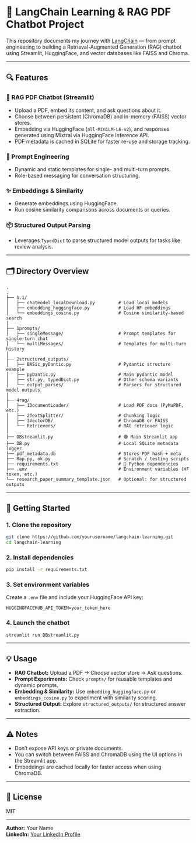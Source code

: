 # 💬 LangChain Learning & RAG PDF Chatbot Project

This repository documents my journey with [LangChain](https://python.langchain.com/) — from prompt engineering to building a Retrieval-Augmented Generation (RAG) chatbot using Streamlit, HuggingFace, and vector databases like FAISS and Chroma.

---

## 🔍 Features

### 📄 RAG PDF Chatbot (Streamlit)
- Upload a PDF, embed its content, and ask questions about it.
- Choose between persistent (ChromaDB) and in-memory (FAISS) vector stores.
- Embedding via HuggingFace (`all-MiniLM-L6-v2`), and responses generated using Mixtral via HuggingFace Inference API.
- PDF metadata is cached in SQLite for faster re-use and storage tracking.

### 🧠 Prompt Engineering
- Dynamic and static templates for single- and multi-turn prompts.
- Role-based messaging for conversation structuring.

### ✨ Embeddings & Similarity
- Generate embeddings using HuggingFace.
- Run cosine similarity comparisons across documents or queries.

### 📦 Structured Output Parsing
- Leverages `TypedDict` to parse structured model outputs for tasks like review analysis.

---

## 🗂️ Directory Overview

```
.
.
├── 1.1/
│   ├── chatmodel_localDownload.py         # Load local models
│   ├── embedding_huggingface.py           # Load HF embeddings
│   └── embeddings_cosine.py               # Cosine similarity-based search
│
├── 1prompts/
│   ├── singleMessage/                     # Prompt templates for single-turn chat
│   └── multiMessages/                     # Templates for multi-turn history
│
├── 2structured_outputs/
│   ├── BASic_pyDantic.py                  # Pydantic structure example
│   ├── pyDantic.py                        # Main pydantic model
│   ├── str.py, typedDict.py               # Other schema variants
│   └── output_parses/                     # Parsers for structured model outputs
│
├── 4rag/
│   ├── 1DocumentLoader/                   # Load PDF docs (PyMuPDF, etc.)
│   ├── 2TextSplitter/                     # Chunking logic
│   ├── 3VectorDB/                         # ChromaDB or FAISS
│   └── Retrievers/                        # RAG retriever logic
│
├── DBstreamlit.py                         # 🟢 Main Streamlit app
├── DB.py                                  # Local SQLite metadata logger
├── pdf_metadata.db                        # Stores PDF hash + meta
├── Rap.py, ok.py                          # Scratch / testing scripts
├── requirements.txt                       # 🔧 Python dependencies
├── .env                                   # Environment variables (HF token, etc.)
└── research_paper_summary_template.json   # Optional: for structured outputs

```

---

## 🚀 Getting Started

### 1. Clone the repository

```bash
git clone https://github.com/yourusername/langchain-learning.git
cd langchain-learning
```

### 2. Install dependencies

```bash
pip install -r requirements.txt
```

### 3. Set environment variables

Create a `.env` file and include your HuggingFace API key:

```env
HUGGINGFACEHUB_API_TOKEN=your_token_here
```

### 4. Launch the chatbot

```bash
streamlit run DBstreamlit.py
```

---

## 💡 Usage

- **RAG Chatbot:** Upload a PDF → Choose vector store → Ask questions.
- **Prompt Experiments:** Check `prompts/` for reusable templates and dynamic prompts.
- **Embedding & Similarity:** Use `embedding_huggingface.py` or `embeddings_cosine.py` to experiment with similarity scoring.
- **Structured Output:** Explore `structured_outputs/` for structured answer extraction.

---

## ⚠️ Notes

- Don’t expose API keys or private documents.
- You can switch between FAISS and ChromaDB using the UI options in the Streamlit app.
- Embeddings are cached locally for faster access when using ChromaDB.

---

## 📜 License

MIT

---

**Author:** Your Name  
**LinkedIn:** [Your LinkedIn Profile](https://www.linkedin.com/in/yourprofile)
